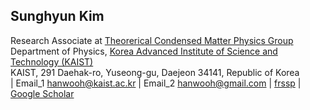 ## Sunghyun Kim  
Research Associate at [Theorerical Condensed Matter Physics Group](http://taehae.kaist.ac.kr/)  
Department of Physics, [Korea Advanced Institute of Science and Technology (KAIST)](http://www.kaist.ac.kr/html/en/index.html)  
KAIST, 291 Daehak-ro, Yuseong-gu, Daejeon 34141, Republic of Korea  
| Email_1 [hanwooh@kaist.ac.kr](mailto:hanwooh@kaist.ac.kr)
| Email_2 [hanwooh@gmail.com](mailto:hanwooh@gmail.com)
| [frssp](https://github.com/frssp)
| [Google Scholar](https://scholar.google.com/citations?user=MvYSFyoAAAAJ&hl=en)

